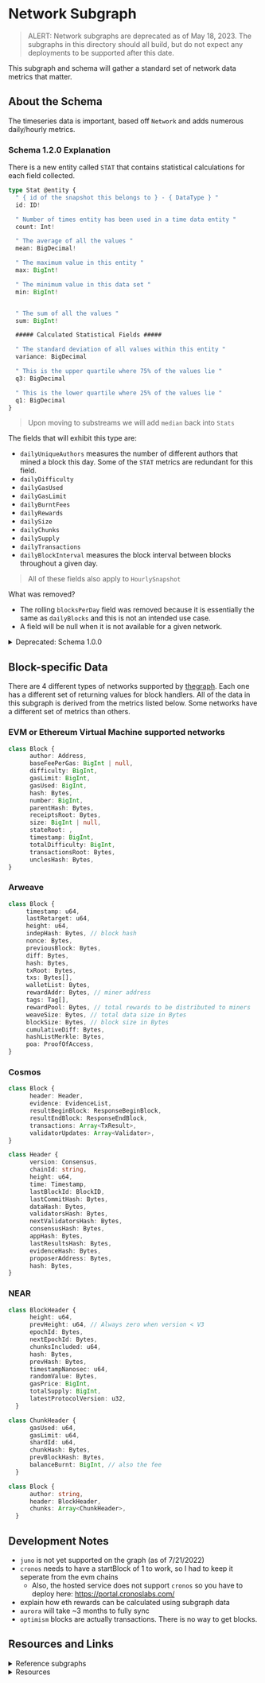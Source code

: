 # Network Subgraph

> ALERT: Network subgraphs are deprecated as of May 18, 2023. The subgraphs in this directory should all build, but do not expect any deployments to be supported after this date.

This subgraph and schema will gather a standard set of network data metrics that matter.

## About the Schema

The timeseries data is important, based off `Network` and adds numerous daily/hourly metrics.

### Schema 1.2.0 Explanation

There is a new entity called `STAT` that contains statistical calculations for each field collected.

```ts
type Stat @entity {
  " { id of the snapshot this belongs to } - { DataType } "
  id: ID!

  " Number of times entity has been used in a time data entity "
  count: Int!

  " The average of all the values "
  mean: BigDecimal!

  " The maximum value in this entity "
  max: BigInt!

  " The minimum value in this data set "
  min: BigInt!


  " The sum of all the values "
  sum: BigInt!

  ##### Calculated Statistical Fields #####

  " The standard deviation of all values within this entity "
  variance: BigDecimal

  " This is the upper quartile where 75% of the values lie "
  q3: BigDecimal

  " This is the lower quartile where 25% of the values lie "
  q1: BigDecimal
}
```

> Upon moving to substreams we will add `median` back into `Stats`

The fields that will exhibit this type are:

- `dailyUniqueAuthors` measures the number of different authors that mined a block this day. Some of the `STAT` metrics are redundant for this field.
- `dailyDifficulty`
- `dailyGasUsed`
- `dailyGasLimit`
- `dailyBurntFees`
- `dailyRewards`
- `dailySize`
- `dailyChunks`
- `dailySupply`
- `dailyTransactions`
- `dailyBlockInterval` measures the block interval between blocks throughout a given day.

> All of these fields also apply to `HourlySnapshot`

What was removed?

- The rolling `blocksPerDay` field was removed because it is essentially the same as `dailyBlocks` and this is not an intended use case.
- A field will be null when it is not available for a given network.

<details>
<summary>Deprecated: Schema 1.0.0</summary>
<br>

- `blockHeight` is the current block height
- `dailyBlocks` is the number of blocks mined per day
- `dailyMeanDifficulty` = `dailyDifficulty` / `dailyBlocks`
  - Difficulty is the amount of effort required to mine a block
  - `dailyMeanGasUsed` = `dailyGasUsed` / `dailyBlocks`
    - Gas used is the amount of gas used in a block for all of the transactions
  - `dailyMeanGasLimit` = `dailyGasLimit` / `dailyBlocks`
    - Gas limit is the maximum amount of gas that can be used in a block
  - `dailyBlockUtilization` = `dailyGasUsed` / `dailGasLimit`
    - Block utilization is the percentage of the block's gas limit that was used
  - `dailyMeanRewards` = `dailyRewards` / `dailyBlocks`
    - Rewards is the amount of native currency rewarded to the author for mining a block (used more for non-PoW networks)
- `dailyMeanBlockInterval` = `dailyBlocks` / (`timestamp` - `firstTimestamp`)
- `dailyMeanBlockSize` = `dailySize` / `dailyBlocks`
  - The size is the amount of data in a block in bytes (in the case of ethereum)
- Chunks are the number of shards in a single block. This is used in networks where computation is parallelized into shards

</details>

## Block-specific Data

There are 4 different types of networks supported by [thegraph](https://thegraph.com/). Each one has a different set of returning values for block handlers. All of the data in this subgraph is derived from the metrics listed below. Some networks have a different set of metrics than others.

### EVM or Ethereum Virtual Machine supported networks

```ts
class Block {
      author: Address,
      baseFeePerGas: BigInt | null,
      difficulty: BigInt,
      gasLimit: BigInt,
      gasUsed: BigInt,
      hash: Bytes,
      number: BigInt,
      parentHash: Bytes,
      receiptsRoot: Bytes,
      size: BigInt | null,
      stateRoot: ,
      timestamp: BigInt,
      totalDifficulty: BigInt,
      transactionsRoot: Bytes,
      unclesHash: Bytes,
}
```

### Arweave

```ts
class Block {
     timestamp: u64,
     lastRetarget: u64,
     height: u64,
     indepHash: Bytes, // block hash
     nonce: Bytes,
     previousBlock: Bytes,
     diff: Bytes,
     hash: Bytes,
     txRoot: Bytes,
     txs: Bytes[],
     walletList: Bytes,
     rewardAddr: Bytes, // miner address
     tags: Tag[],
     rewardPool: Bytes, // total rewards to be distributed to miners
     weaveSize: Bytes, // total data size in Bytes
     blockSize: Bytes, // block size in Bytes
     cumulativeDiff: Bytes,
     hashListMerkle: Bytes,
     poa: ProofOfAccess,
}
```

### Cosmos

```ts
class Block {
      header: Header,
      evidence: EvidenceList,
      resultBeginBlock: ResponseBeginBlock,
      resultEndBlock: ResponseEndBlock,
      transactions: Array<TxResult>,
      validatorUpdates: Array<Validator>,
}

class Header {
      version: Consensus,
      chainId: string,
      height: u64,
      time: Timestamp,
      lastBlockId: BlockID,
      lastCommitHash: Bytes,
      dataHash: Bytes,
      validatorsHash: Bytes,
      nextValidatorsHash: Bytes,
      consensusHash: Bytes,
      appHash: Bytes,
      lastResultsHash: Bytes,
      evidenceHash: Bytes,
      proposerAddress: Bytes,
      hash: Bytes,
}
```

### NEAR

```ts
class BlockHeader {
      height: u64,
      prevHeight: u64, // Always zero when version < V3
      epochId: Bytes,
      nextEpochId: Bytes,
      chunksIncluded: u64,
      hash: Bytes,
      prevHash: Bytes,
      timestampNanosec: u64,
      randomValue: Bytes,
      gasPrice: BigInt,
      totalSupply: BigInt,
      latestProtocolVersion: u32,
  }

class ChunkHeader {
      gasUsed: u64,
      gasLimit: u64,
      shardId: u64,
      chunkHash: Bytes,
      prevBlockHash: Bytes,
      balanceBurnt: BigInt, // also the fee
  }

class Block {
      author: string,
      header: BlockHeader,
      chunks: Array<ChunkHeader>,
  }
```

## Development Notes

- `juno` is not yet supported on the graph (as of 7/21/2022)
- `cronos` needs to have a startBlock of 1 to work, so I had to keep it seperate from the evm chains
  - Also, the hosted service does not support `cronos` so you have to deploy here: https://portal.cronoslabs.com/
- explain how eth rewards can be calculated using subgraph data
- `aurora` will take ~3 months to fully sync
- `optimism` blocks are actually transactions. There is no way to get blocks.

## Resources and Links

<details>
<summary>Reference subgraphs</summary>
<br>

- https://github.com/stakewise/subgraphs/tree/main/subgraphs/ethereum
- https://github.com/graphprotocol/example-subgraph
- https://thegraph.com/explorer/subgraph?id=3WFXNz46rk4iuVgsBybcGtxMa4cbHkBLfuSjUvvqs2MD&view=Overview
- Arweave: https://github.com/hepnerthomas/arweave-revenues
- Near: https://github.com/linear-protocol/linear-subgraph
- Cosmos: https://github.com/graphprotocol/example-subgraph/tree/cosmos-block-filtering

</details>

<details>
<summary>Resources</summary>
<br>

- https://ethereum.org/en/developers/docs/gas/
- https://docs.near.org/docs/develop/basics/getting-started

</details>
